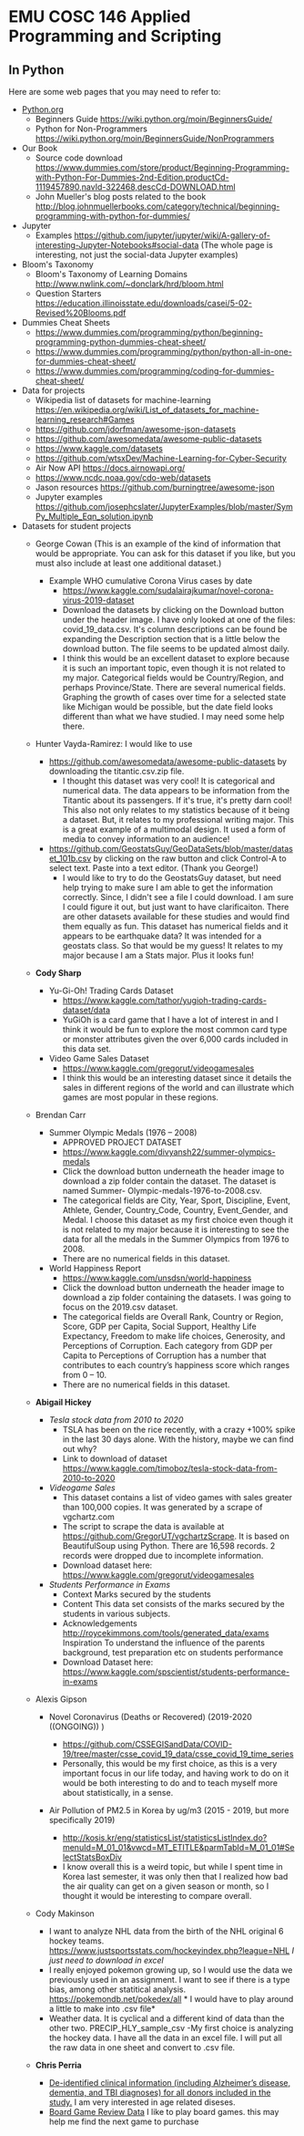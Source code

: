 # EMU COSC 146 Applied Programming and Scripting
## In Python

Here are some web pages that you may need to refer to:

- [Python.org](https://www.python.org/)
  - Beginners Guide <https://wiki.python.org/moin/BeginnersGuide/>
  - Python for Non-Programmers <https://wiki.python.org/moin/BeginnersGuide/NonProgrammers>
- Our Book
  - Source code download 
    <https://www.dummies.com/store/product/Beginning-Programming-with-Python-For-Dummies-2nd-Edition.productCd-1119457890,navId-322468,descCd-DOWNLOAD.html>
  - John Mueller's blog posts related to the book
    <http://blog.johnmuellerbooks.com/category/technical/beginning-programming-with-python-for-dummies/>
- Jupyter
  - Examples <https://github.com/jupyter/jupyter/wiki/A-gallery-of-interesting-Jupyter-Notebooks#social-data>
    (The whole page is interesting, not just the social-data Jupyter examples)
- Bloom's Taxonomy
  - Bloom's Taxonomy of Learning Domains <http://www.nwlink.com/~donclark/hrd/bloom.html>
  - Question Starters <https://education.illinoisstate.edu/downloads/casei/5-02-Revised%20Blooms.pdf>
- Dummies Cheat Sheets
  - <https://www.dummies.com/programming/python/beginning-programming-python-dummies-cheat-sheet/>
  - <https://www.dummies.com/programming/python/python-all-in-one-for-dummies-cheat-sheet/>
  - <https://www.dummies.com/programming/coding-for-dummies-cheat-sheet/>
- Data for projects
  - Wikipedia list of datasets for machine-learning 
      <https://en.wikipedia.org/wiki/List_of_datasets_for_machine-learning_research#Games>
  - <https://github.com/jdorfman/awesome-json-datasets>
  - <https://github.com/awesomedata/awesome-public-datasets>
  - <https://www.kaggle.com/datasets>
  - <https://github.com/wtsxDev/Machine-Learning-for-Cyber-Security>
  - Air Now API <https://docs.airnowapi.org/>
  - <https://www.ncdc.noaa.gov/cdo-web/datasets>
  - Jason resources <https://github.com/burningtree/awesome-json>
  - Jupyter examples <https://github.com/josephcslater/JupyterExamples/blob/master/SymPy_Multiple_Eqn_solution.ipynb>
- Datasets for student projects
  - George Cowan (This is an example of the kind of information that would be appropriate. You can ask for this dataset 
    if you like, but you must also include at least one additional dataset.)
    - Example WHO cumulative Corona Virus cases by date 
      - <https://www.kaggle.com/sudalairajkumar/novel-corona-virus-2019-dataset>
      - Download the datasets by clicking on the Download button under the header image. I have only looked at one of the files: 
        covid_19_data.csv. It's column descriptions can be found be expanding the Description section that is a little below 
        the download button. The file seems to be updated almost daily.
      - I think this would be an excellent dataset to explore because it is such an important topic, even though 
        it is not related to my major. Categorical fields would be Country/Region, and perhaps Province/State. 
        There are several numerical fields. Graphing the growth of cases over time for a selected state like 
        Michigan would be possible, but the date field looks different than what we have studied. I may need some help there.
   
  - Hunter Vayda-Ramirez: I would like to use 
    - <https://github.com/awesomedata/awesome-public-datasets> by downloading the titantic.csv.zip file.
      - I thought this dataset was very cool! It is categorical and numerical data. The data appears to be information from the Titantic about its passengers. If it's true, it's pretty darn cool! This also not only relates to my statistics because of it being a dataset. But, it relates to my professional writing major. This is a great example of a multimodal design. It used a form of media to convey information to an audience! 
    - <https://github.com/GeostatsGuy/GeoDataSets/blob/master/dataset_101b.csv> by clicking on the raw button and click Control-A to select text. Paste into a text editor. (Thank you George!)   
      - I would like to try to do the GeostatsGuy dataset, but need help trying to make sure I am able to get the information correctly. Since, I didn't see a file I could download. I am sure I could figure it out, but just want to have clarificaiton. There are other datasets available for these studies and would find them equally as fun. This dataset has numerical fields and it appears to be earthquake data? It was intended for a geostats class. So that would be my guess! It relates to my major because I am a Stats major. Plus it looks fun! 

   - **Cody Sharp**
     - Yu-Gi-Oh! Trading Cards Dataset
        - https://www.kaggle.com/tathor/yugioh-trading-cards-dataset/data
        - YuGiOh is a card game that I have a lot of interest in and I think it would be fun to explore the most common card type or               monster attributes given the over 6,000 cards included in this data set.
     - Video Game Sales Dataset
        - https://www.kaggle.com/gregorut/videogamesales
        - I think this would be an interesting dataset since it details the sales in different regions of the world and can illustrate
          which games are most popular in these regions.
  - Brendan Carr
    - Summer Olympic Medals (1976 – 2008)
      - APPROVED PROJECT DATASET
      - <https://www.kaggle.com/divyansh22/summer-olympics-medals>
      - Click the download button underneath the header image to download a zip folder contain the dataset. The dataset is named Summer-         Olympic-medals-1976-to-2008.csv. 
      - The categorical fields are City, Year, Sport, Discipline, Event, Athlete, Gender, Country_Code, Country, Event_Gender, and               Medal. I choose this dataset as my first choice even though it is not related to my major because it is interesting to see the           data for all the medals in the Summer Olympics from 1976 to 2008.
      - There are no numerical fields in this dataset.
    - World Happiness Report 
      - <https://www.kaggle.com/unsdsn/world-happiness>
      - Click the download button underneath the header image to download a zip folder containing the datasets. I was going to focus on         the 2019.csv dataset. 
      - The categorical fields are Overall Rank, Country or Region, Score, GDP per Capita, Social Support, Healthy Life Expectancy,             Freedom to make life choices, Generosity, and Perceptions of Corruption. Each category from GDP per Capita to Perceptions of             Corruption has a number that contributes to each country’s happiness score which ranges from 0 – 10.
      - There are no numerical fields in this dataset.
      
   - **Abigail Hickey**
     - *Tesla stock data from 2010 to 2020*
       - TSLA has been on the rice recently, with a crazy +100% spike in the last 30 days alone. With the history, maybe we can find out why?
       - Link to download of dataset https://www.kaggle.com/timoboz/tesla-stock-data-from-2010-to-2020
     - *Videogame Sales*
       - This dataset contains a list of video games with sales greater than 100,000 copies. It was generated by a scrape of vgchartz.com
       - The script to scrape the data is available at https://github.com/GregorUT/vgchartzScrape. It is based on BeautifulSoup using Python. There are 16,598 records. 2 records were dropped due to incomplete information.
       - Download dataset here: https://www.kaggle.com/gregorut/videogamesales
     - *Students Performance in Exams*
       - Context Marks secured by the students
       - Content This data set consists of the marks secured by the students in various subjects.
       - Acknowledgements http://roycekimmons.com/tools/generated_data/exams Inspiration To understand the influence of the parents background, test preparation etc on students performance
       - Download Dataset here: https://www.kaggle.com/spscientist/students-performance-in-exams
      
  - Alexis Gipson 
     - Novel Coronavirus (Deaths or Recovered) (2019-2020 ((ONGOING)) )
       - <https://github.com/CSSEGISandData/COVID-19/tree/master/csse_covid_19_data/csse_covid_19_time_series>
       - Personally, this would be my first choice, as this is a very important focus in our life today, and having work to do on it              would be both interesting to do and to teach myself more about statistically, in a sense. 
      
     - Air Pollution of PM2.5 in Korea by ug/m3 (2015 - 2019, but more specifically 2019)
       - <http://kosis.kr/eng/statisticsList/statisticsListIndex.do?menuId=M_01_01&vwcd=MT_ETITLE&parmTabId=M_01_01#SelectStatsBoxDiv>
       - I know overall this is a weird topic, but while I spent time in Korea last semester, it was only then that I realized how bad            the air quality can get on a given season or month, so I thought it would be interesting to compare overall. 
       
  - Cody Makinson
    - I want to analyze NHL data from the birth of the NHL original 6 hockey teams.
        https://www.justsportsstats.com/hockeyindex.php?league=NHL *I just need to download in excel* 
    - I really enjoyed pokemon growing up, so I would use the data we previously used in an assignment. 
      I want to see if there is a type bias, among other statitical analysis.
         https://pokemondb.net/pokedex/all * I would have to play around a little to make into .csv file*
    - Weather data. It is cyclical and a different kind of data than the other two.
          PRECIP_HLY_sample_csv
   -My first choice is analyzing the hockey data. I have all the data in an excel file. I will put all the raw data in one sheet and convert to .csv file.        
     
  - **Chris Perria**
      - [De-identified clinical information (including Alzheimer’s disease, dementia, and TBI diagnoses) for all donors included in the study.](https://aging.brain-map.org/download/index) I am very interested in age related diseses. 
     - [Board Game Review Data](https://www.kaggle.com/gabrio/board-games-dataset) I like to play board games. this may help me find the next game to purchase
